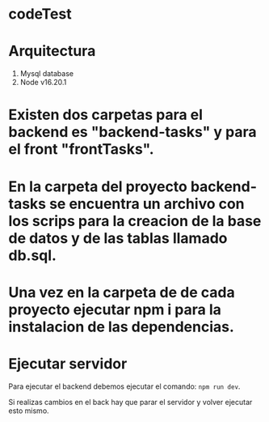 # codeTest

# Arquitectura
1. Mysql database
2. Node v16.20.1

# Existen dos carpetas para el backend es "backend-tasks" y para el front "frontTasks".

# En la carpeta del proyecto backend-tasks se encuentra un archivo con los scrips para la creacion de la base de datos y de las tablas llamado db.sql.

# Una vez en la carpeta de de cada proyecto ejecutar npm i para la instalacion de las dependencias.


# Ejecutar servidor
Para ejecutar el backend debemos ejecutar el comando: `npm run dev`.

Si realizas cambios en el back hay que parar el servidor y volver ejecutar esto mismo.
